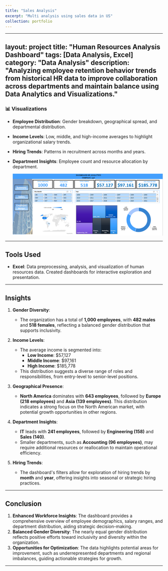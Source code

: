 ```yaml
---
title: "Sales Analysis"
excerpt: "Multi analysis using sales data in US"
collection: portfolio
---
```


---
layout: project
title: "Human Resources Analysis Dashboard"
tags: [Data Analysis, Excel]
category: "Data Analysis"
description: "Analyzing employee retention behavior trends from historical HR data to improve collaboration across departments and maintain balance using Data Analytics and Visualizations."
---

### 📊 Visualizations
- **Employee Distribution**: Gender breakdown, geographical spread, and departmental distribution.
- **Income Levels**: Low, middle, and high-income averages to highlight organizational salary trends.
- **Hiring Trends**: Patterns in recruitment across months and years.
- **Department Insights**: Employee count and resource allocation by department.

   ![Dashboard](https://github.com/hanif-dev/hanif-dev.github.io/raw/main/images/hr.PNG)

---

## Tools Used    
- **Excel**: Data preprocessing, analysis, and visualization of human resources data. Created dashboards for interactive exploration and presentation.

---
## Insights

1. **Gender Diversity**:
   - The organization has a total of **1,000 employees**, with **482 males** and **518 females**, reflecting a balanced gender distribution that supports inclusivity.

2. **Income Levels**:
   - The average income is segmented into:
     - **Low Income**: $57,127
     - **Middle Income**: $97,161
     - **High Income**: $185,778
   - This distribution suggests a diverse range of roles and responsibilities, from entry-level to senior-level positions.

3. **Geographical Presence**:
   - **North America** dominates with **643 employees**, followed by **Europe (218 employees)** and **Asia (139 employees)**. This distribution indicates a strong focus on the North American market, with potential growth opportunities in other regions.

4. **Department Insights**:
   - **IT** leads with **241 employees**, followed by **Engineering (158)** and **Sales (140)**.
   - Smaller departments, such as **Accounting (96 employees)**, may require additional resources or reallocation to maintain operational efficiency.

5. **Hiring Trends**:
   - The dashboard's filters allow for exploration of hiring trends by **month** and **year**, offering insights into seasonal or strategic hiring practices.

---

## Conclusion
1. **Enhanced Workforce Insights**: The dashboard provides a comprehensive overview of employee demographics, salary ranges, and department distribution, aiding strategic decision-making.
2. **Balanced Gender Diversity**: The nearly equal gender distribution reflects positive efforts toward inclusivity and diversity within the organization.
3. **Opportunities for Optimization**: The data highlights potential areas for improvement, such as underrepresented departments and regional imbalances, guiding actionable strategies for growth.

---
